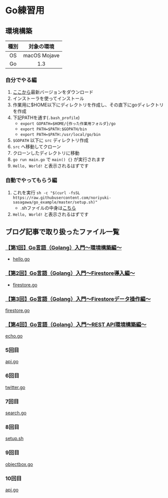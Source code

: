 # Go練習用

## 環境構築

|種別|対象の環境|
|:--:|:--:|
|OS| macOS Mojave |
|Go| 1.3|

### 自分でやる編

1. [ここから](https://golang.org/dl/)最新バージョンをダウンロード
1. インストーラを使ってインストール
1. 作業用に$HOME以下にディレクトリを作成し、その直下にgoディレクトリを作成
1. 下記PATHを通す(`.bash_profile`)
    * `export GOPATH=$HOME/{作った作業用フォルダ}/go`
    * `export PATH=$PATH:$GOPATH/bin`
    * `export PATH=$PATH:/usr/local/go/bin`
1. `$GOPATH` 以下に `src` ディレクトリ作成
1. `src` へ移動してクローン
1. クローンしたディレクトリに移動
1. `go run main.go` で `main() {}` が実行されます
1. `Hello, World!` と表示されるはずです

### 自動でやってもらう編

1. これを実行 `sh -c "$(curl -fsSL https://raw.githubusercontent.com/noriyuki-sasagawa/go_example/master/setup.sh)"`
    * .shファイルの中身は[こちら](./setup.sh)
1. `Hello, World!` と表示されるはずです

## ブログ記事で取り扱ったファイル一覧

### [【第1回】Go言語（Golang）入門～環境構築編～](https://rightcode.co.jp/blog/information-technology/golang-introduction-environment-1)

* [hello.go](./hello/hello.go)

### [【第2回】Go言語（Golang）入門～Firestore導入編～](https://rightcode.co.jp/blog/information-technology/golang-introduction-firestore)

* [firestore.go](./firestore/firestore.go)

### [【第3回】Go言語（Golang）入門～Firestoreデータ操作編～](https://rightcode.co.jp/blog/information-technology/golang-introduction-firestore-data-manipulator)

[firestore.go](./firestore/firestore.go)

### [【第4回】Go言語（Golang）入門～REST API環境構築編～](https://rightcode.co.jp/blog/information-technology/golang-introduction-rest-api)

[echo.go](./echo/echo.go)

### 5回目

[api.go](./api/api.go)

### 6回目

[twitter.go](./twitter/twitter.go)

### 7回目

[search.go](./search/search.go)

### 8回目

[setup.sh](./setup.sh)

### 9回目

[objectbox.go](./ob/objectbox.go)

### 10回目

[api.go](./ob/api.go)
